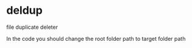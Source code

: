 # deldup
file duplicate deleter

In the code you should change the root folder path to target folder path
